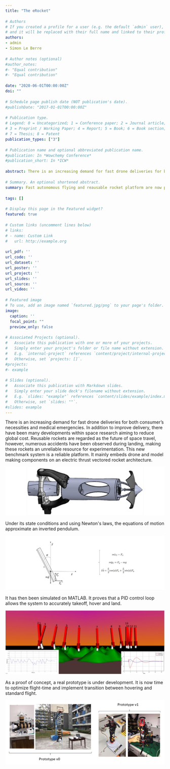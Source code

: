 ```yaml
---
title: "The eRocket"

# Authors
# If you created a profile for a user (e.g. the default `admin` user), write the username (folder name) here 
# and it will be replaced with their full name and linked to their profile.
authors:
- admin
- Simon Le Berre

# Author notes (optional)
#author_notes:
#- "Equal contribution"
#- "Equal contribution"

date: "2020-06-01T00:00:00Z"
doi: ""

# Schedule page publish date (NOT publication's date).
#publishDate: "2017-01-01T00:00:00Z"

# Publication type.
# Legend: 0 = Uncategorized; 1 = Conference paper; 2 = Journal article;
# 3 = Preprint / Working Paper; 4 = Report; 5 = Book; 6 = Book section;
# 7 = Thesis; 8 = Patent
publication_types: ["3"]

# Publication name and optional abbreviated publication name.
#publication: In *Wowchemy Conference*
#publication_short: In *ICW*

abstract: There is an increasing demand for fast drone deliveries for both consumer’s necessities and medical emergencies. In addition to improve delivery, there have been many developments within space research aiming to reduce global cost. Reusable rockets are regarded as the future of space travel, however, numerous accidents have been observed during landing, making these rockets an unreliable resource for experimentation. This new benchmark system is a reliable platform. It mainly embeds drone and model making components on an electric thrust vectored rocket architecture.

# Summary. An optional shortened abstract.
summary: Fast autonomous flying and reausable rocket platform are now possible thanks to the eRocket. This is a vector electric rocket with contra-rotating motor propulsion.

tags: []

# Display this page in the Featured widget?
featured: true

# Custom links (uncomment lines below)
# links:
# - name: Custom Link
#   url: http://example.org

url_pdf: ''
url_code: ''
url_dataset: ''
url_poster: ''
url_project: ''
url_slides: ''
url_source: ''
url_video: ''

# Featured image
# To use, add an image named `featured.jpg/png` to your page's folder. 
image:
  caption: ''
  focal_point: ""
  preview_only: false

# Associated Projects (optional).
#   Associate this publication with one or more of your projects.
#   Simply enter your project's folder or file name without extension.
#   E.g. `internal-project` references `content/project/internal-project/index.md`.
#   Otherwise, set `projects: []`.
#projects:
#- example

# Slides (optional).
#   Associate this publication with Markdown slides.
#   Simply enter your slide deck's filename without extension.
#   E.g. `slides: "example"` references `content/slides/example/index.md`.
#   Otherwise, set `slides: ""`.
#slides: example
---
```


There is an increasing demand for fast drone deliveries for both consumer’s necessities and medical emergencies. In addition to improve delivery, there have been many developments within space research aiming to reduce global cost. Reusable rockets are regarded as the future of space travel, however, numerous accidents have been observed during landing, making these rockets an unreliable resource for experimentation. This new benchmark system is a reliable platform. It mainly embeds drone and model making components on an electric thrust vectored rocket architecture.

![alt text](thumbs.jpg "eRocket CAD")

Under its state conditions and using Newton's laws, the equations of motion approximate an inverted pendulum.

![alt text](eq.jpg "eRocket Theorical Model")

It has then been simulated on MATLAB. It proves that a PID control loop allows the system to accurately takeoff, hover and land.

![alt text](sim.jpg "eRocket MATLAB Simulation")

As a proof of concept, a real prototype is under development. It is now time to optimize flight-time and implement transition between hovering and standard flight.

![alt text](prototype.jpg "eRocket Prototypes")